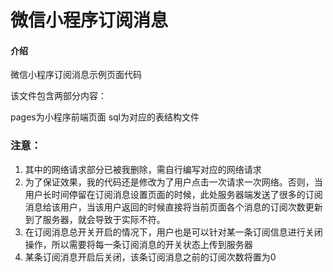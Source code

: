 # 微信小程序订阅消息

#### 介绍
微信小程序订阅消息示例页面代码

该文件包含两部分内容：

pages为小程序前端页面
sql为对应的表结构文件

### 注意：
1. 其中的网络请求部分已被我删除，需自行编写对应的网络请求
2. 为了保证效果，我的代码还是修改为了用户点击一次请求一次网络。否则，当用户长时间停留在订阅消息设置页面的时候，此处服务器端发送了很多的订阅消息给该用户，当该用户返回的时候直接将当前页面各个消息的订阅次数更新到了服务器，就会导致于实际不符。
3. 在订阅消息总开关开启的情况下，用户也是可以针对某一条订阅信息进行关闭操作，所以需要将每一条订阅消息的开关状态上传到服务器
4. 某条订阅消息开启后关闭，该条订阅消息之前的订阅次数将置为0

